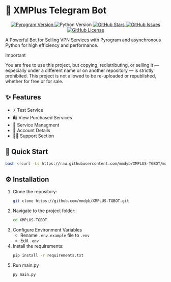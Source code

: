 # 🤖 XMPlus Telegram Bot

<p align="center">
    <a href="https://docs.pyrogram.org" target="_blank">
        <img src="https://img.shields.io/badge/3.12-3776AB?style=for-the-badge&logo=python&logoColor=ffde57&logoSize=auto&label=Python" alt="Pyrogram Version">
    </a>
    <a>
        <img src="https://img.shields.io/badge/2.0-3776AB?style=for-the-badge&label=Pyrogram" alt="Python Version">
    </a>
    <a href="https://github.com/mmdyb/XMPLUS-TGBOT" target="_blank">
        <img src="https://img.shields.io/github/stars/mmdyb/XMPLUS-TGBOT?style=for-the-badge" alt="GitHub Stars"/>
    </a>
    <a href="https://github.com/mmdyb/XMPLUS-TGBOT/issues" target="_blank">
        <img src="https://img.shields.io/github/issues/mmdyb/XMPLUS-TGBOT?style=for-the-badge" alt="GitHub Issues"/>
    </a>
    <a href="https://www.gnu.org/licenses/gpl-3.0.en.html" target="_blank">
        <img src="https://img.shields.io/badge/license-GPL%20V3-blue.svg?longCache=true&style=for-the-badge" alt="GitHub License"/>
    </a>
</p>

A Powerful Bot for Selling VPN Services with Pyrogram and asynchronous Python for high efficiency and performance.

> [!IMPORTANT]
> You are free to use this project, but copying, redistributing, or selling it — especially under a different name or on another repository — is strictly prohibited. This project is not allowed to be re-uploaded or republished, whether for free or for sale.


## ✨ Features

- ⚡ Test Service
- 🛍 View Purchased Services
- 🚀 Service Managment
- 👤 Account Details
- 👨‍💻 Support Section

## 🚀 Quick Start
```bash
bash <(curl -Ls https://raw.githubusercontent.com/mmdyb/XMPLUS-TGBOT/main/scripts/install.sh)
```

## ⚙️ Installation
1. Clone the repository:
   ```bash
   git clone https://github.com/mmdyb/XMPLUS-TGBOT.git
   ```
2. Navigate to the project folder:
   ```bash
   cd XMPLUS-TGBOT
   ```
3. Configure Environment Variables
   - Rename `.env.example` file to `.env`
   - Edit `.env`
4. Install the requirements:
   ```bash
   pip install -r requirements.txt
   ```
5. Run main.py
   ```bash
   py main.py
   ```